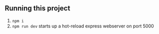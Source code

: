 
## Running this project

1. `npm i`
2. `npm run dev` starts up a hot-reload express webserver on port 5000
